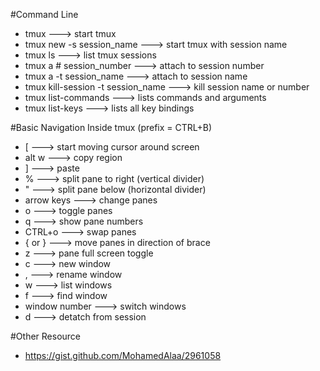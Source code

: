 #Command Line

* tmux ---> start tmux
* tmux new -s session_name ---> start tmux with session name
* tmux ls ---> list tmux sessions
* tmux a # session_number ---> attach to session number
* tmux a -t session_name ---> attach to session name
* tmux kill-session -t session_name ---> kill session name or number
* tmux list-commands ---> lists commands and arguments
* tmux list-keys ---> lists all key bindings

#Basic Navigation Inside tmux (prefix = CTRL+B)

* [ ---> start moving cursor around screen
* alt w ---> copy region
* ] ---> paste
* % ---> split pane to right (vertical divider)
* " ---> split pane below (horizontal divider)
* arrow keys ---> change panes
* o ---> toggle panes
* q ---> show pane numbers
* CTRL+o ---> swap panes
* { or } ---> move panes in direction of brace
* z ---> pane full screen toggle
* c ---> new window
* , ---> rename window
* w ---> list windows
* f ---> find window
* window number ---> switch windows
* d ---> detatch from session

#Other Resource

* https://gist.github.com/MohamedAlaa/2961058
